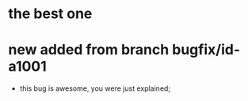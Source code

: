 # the best one
# new added from branch bugfix/id-a1001
- this bug is awesome, you were just explained;
